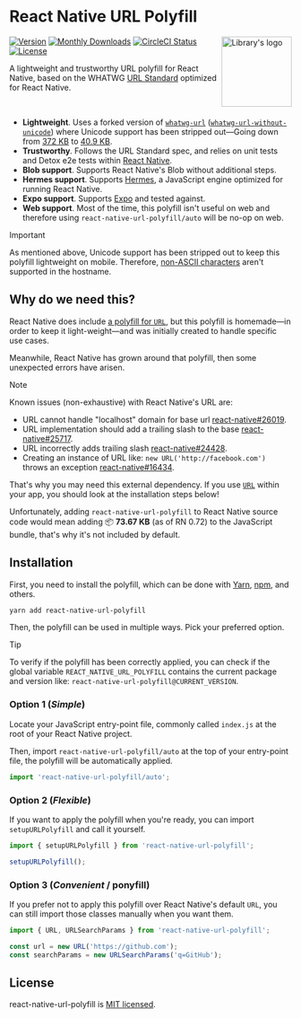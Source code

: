 # React Native URL Polyfill

<img height="125" src="https://user-images.githubusercontent.com/7189823/69501658-06047600-0ed5-11ea-8f54-952bf1afd68c.png" alt="Library's logo" align="right">

[![Version](https://badge.fury.io/js/react-native-url-polyfill.svg)](https://www.npmjs.org/package/react-native-url-polyfill)
[![Monthly Downloads](https://img.shields.io/npm/dm/react-native-url-polyfill)](https://www.npmjs.org/package/react-native-url-polyfill)
[![CircleCI Status](https://circleci.com/gh/charpeni/react-native-url-polyfill.svg?style=shield)](https://circleci.com/gh/charpeni/react-native-url-polyfill)
[![License](https://img.shields.io/badge/license-MIT-blue.svg)](https://github.com/charpeni/react-native-url-polyfill/blob/main/LICENSE)

A lightweight and trustworthy URL polyfill for React Native, based on the WHATWG [URL Standard](https://url.spec.whatwg.org/) optimized for React Native.

<br />

- **Lightweight**. Uses a forked version of [`whatwg-url`](https://github.com/jsdom/whatwg-url) ([`whatwg-url-without-unicode`](https://github.com/charpeni/whatwg-url)) where Unicode support has been stripped out—Going down from [372 KB](https://bundlephobia.com/result?p=whatwg-url@8.0.0) to [40.9 KB](https://bundlephobia.com/result?p=whatwg-url-without-unicode@8.0.0-3).
- **Trustworthy**. Follows the URL Standard spec, and relies on unit tests and Detox e2e tests within [React Native](https://github.com/facebook/react-native).
- **Blob support**. Supports React Native's Blob without additional steps.
- **Hermes support**. Supports [Hermes](https://github.com/facebook/hermes), a JavaScript engine optimized for running React Native.
- **Expo support**. Supports [Expo](https://expo.dev/) and tested against.
- **Web support**. Most of the time, this polyfill isn't useful on web and therefore using `react-native-url-polyfill/auto` will be no-op on web.

> [!IMPORTANT]
> As mentioned above, Unicode support has been stripped out to keep this polyfill lightweight on mobile. Therefore, [non-ASCII characters](https://unicode.org/reports/tr46/) aren't supported in the hostname.

## Why do we need this?

React Native does include [a polyfill for `URL`](https://github.com/facebook/react-native/blob/8c0c860e38f57e18296f689e47dfb4a54088c260/Libraries/Blob/URL.js#L115-L222), but this polyfill is homemade—in order to keep it light-weight—and was initially created to handle specific use cases.

Meanwhile, React Native has grown around that polyfill, then some unexpected errors have arisen.

> [!NOTE]
> Known issues (non-exhaustive) with React Native's URL are:
>
> - URL cannot handle "localhost" domain for base url [react-native#26019](https://github.com/facebook/react-native/issues/26019).
> - URL implementation should add a trailing slash to the base [react-native#25717](https://github.com/facebook/react-native/issues/25717).
> - URL incorrectly adds trailing slash [react-native#24428](https://github.com/facebook/react-native/issues/24428).
> - Creating an instance of URL like: `new URL('http://facebook.com')` throws an exception [react-native#16434](https://github.com/facebook/react-native/issues/16434).

That's why you may need this external dependency. If you use [`URL`](https://developer.mozilla.org/en-US/docs/Web/API/URL) within your app, you should look at the installation steps below!

Unfortunately, adding `react-native-url-polyfill` to React Native source code would mean adding 📦 **73.67 KB** (as of RN 0.72) to the JavaScript bundle, that's why it's not included by default.

## Installation

First, you need to install the polyfill, which can be done with [Yarn](https://yarnpkg.com/), [npm](https://www.npmjs.com/), and others.

```bash
yarn add react-native-url-polyfill
```

Then, the polyfill can be used in multiple ways. Pick your preferred option.

> [!TIP]
> To verify if the polyfill has been correctly applied, you can check if the global variable `REACT_NATIVE_URL_POLYFILL` contains the current package and version like: `react-native-url-polyfill@CURRENT_VERSION`.

### Option 1 (_Simple_)

Locate your JavaScript entry-point file, commonly called `index.js` at the root of your React Native project.

Then, import `react-native-url-polyfill/auto` at the top of your entry-point file, the polyfill will be automatically applied.

```javascript
import 'react-native-url-polyfill/auto';
```

### Option 2 (_Flexible_)

If you want to apply the polyfill when you're ready, you can import `setupURLPolyfill` and call it yourself.

```javascript
import { setupURLPolyfill } from 'react-native-url-polyfill';

setupURLPolyfill();
```

### Option 3 (_Convenient_ / ponyfill)

If you prefer not to apply this polyfill over React Native's default `URL`, you can still import those classes manually when you want them.

```javascript
import { URL, URLSearchParams } from 'react-native-url-polyfill';

const url = new URL('https://github.com');
const searchParams = new URLSearchParams('q=GitHub');
```

## License

react-native-url-polyfill is [MIT licensed](LICENSE).

